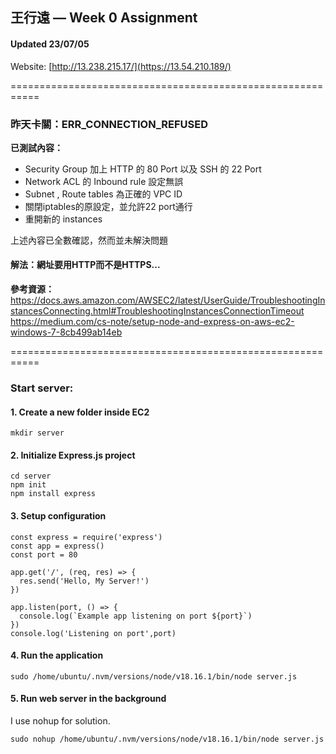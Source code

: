 
## 王行遠 — Week 0 Assignment 

#### **Updated 23/07/05** 
Website: [http://13.238.215.17/](https://13.54.210.189/)



===========================================================

### **昨天卡關：ERR_CONNECTION_REFUSED**

**已測試內容：**
* Security Group 加上 HTTP 的 80 Port 以及 SSH 的 22 Port
* Network ACL 的 Inbound rule 設定無誤
* Subnet , Route tables 為正確的 VPC ID
* 關閉iptables的原設定，並允許22 port通行
* 重開新的 instances 

上述內容已全數確認，然而並未解決問題

#### **解法：網址要用HTTP而不是HTTPS...**

**參考資源：**
https://docs.aws.amazon.com/AWSEC2/latest/UserGuide/TroubleshootingInstancesConnecting.html#TroubleshootingInstancesConnectionTimeout
https://medium.com/cs-note/setup-node-and-express-on-aws-ec2-windows-7-8cb499ab14eb

===========================================================

### **Start server:**
#### 1. Create a new folder inside EC2
` mkdir server `
#### 2. Initialize Express.js project
```
cd server
npm init
npm install express
```
#### 3. Setup configuration 
```
const express = require('express')
const app = express()
const port = 80

app.get('/', (req, res) => {
  res.send('Hello, My Server!')
})

app.listen(port, () => {
  console.log(`Example app listening on port ${port}`)
})
console.log('Listening on port',port) 
```
#### 4. Run the application
` sudo /home/ubuntu/.nvm/versions/node/v18.16.1/bin/node server.js ` 

#### 5. Run web server in the background
I use nohup for solution.
```
sudo nohup /home/ubuntu/.nvm/versions/node/v18.16.1/bin/node server.js
```
